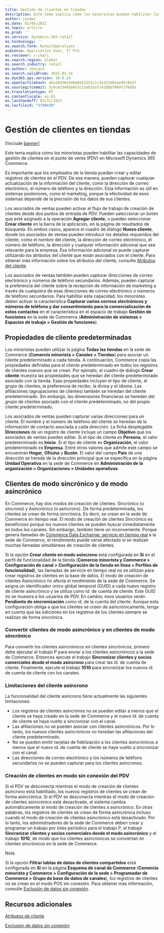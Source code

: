 ```yaml
---
title: Gestión de clientes en tiendas
description: Este tema explica cómo los minoristas pueden habilitar las capacidades de gestión de clientes en el punto de venta (PDV) en Microsoft Dynamics 365 Commerce.
author: josaw1
ms.date: 03/05/2021
ms.topic: article
ms.prod: ''
ms.service: dynamics-365-retail
ms.technology: ''
ms.search.form: RetailOperations
audience: Application User, IT Pro
ms.reviewer: v-chgri
ms.search.region: Global
ms.search.industry: retail
ms.author: shajain
ms.search.validFrom: 2021-01-31
ms.dyn365.ops.version: 10.0.14
ms.openlocfilehash: 46a18d36a389e8a52253c2c3a153e0eae95c0e57
ms.sourcegitcommit: 3cdc42346bb653c13ab33a7142dbb7969f1f6dda
ms.translationtype: HT
ms.contentlocale: es-ES
ms.lasthandoff: 03/31/2021
ms.locfileid: "5799430"
---
```

# <a name="customer-management-in-stores"></a>Gestión de clientes en tiendas

[!include [banner](includes/banner.md)]

Este tema explica cómo los minoristas pueden habilitar las capacidades de gestión de clientes en el punto de venta (PDV) en Microsoft Dynamics 365 Commerce.

Es importante que los empleados de la tienda puedan crear y editar registros de clientes en el PDV. De esa manera, pueden capturar cualquier actualización de la información del cliente, como la dirección de correo electrónico, el número de teléfono y la dirección. Esta información es útil en sistemas posteriores, como el marketing, porque la efectividad de esos sistemas depende de la precisión de los datos de sus clientes.

Los asociados de ventas pueden activar el flujo de trabajo de creación de clientes desde dos puntos de entrada de PDV. Pueden seleccionar un botón que esté asignado a la operación **Agregar cliente**, o pueden seleccionar **Crear cliente** en la barra de la aplicación, en la página de resultados de búsqueda. En ambos casos, aparece el cuadro de diálogo **Nuevo cliente**, donde los asociados de ventas pueden introducir los detalles requeridos del cliente, como el nombre del cliente, la dirección de correo electrónico, el número de teléfono, la dirección y cualquier información adicional que sea relevante para la empresa. Esa información adicional se puede capturar utilizando los atributos del cliente que están asociados con el cliente. Para obtener más información sobre los atributos del cliente, consulte [Atributos del cliente](dev-itpro/customer-attributes.md).

Los asociados de ventas también pueden capturar direcciones de correo electrónico y números de teléfono secundarios. Además, pueden capturar la preferencia del cliente sobre la recepción de información de marketing a través de cualquiera de esas direcciones de correo electrónico o números de teléfono secundarios. Para habilitar esta capacidad, los minoristas deben activar la característica **Capturar varios correos electrónicos y números de teléfono y dar consentimiento para la comercialización de estos contactos** en el característica en el espacio de trabajo **Gestión de funciones** en la sede de Commerce (**Administración de sistemas \> Espacios de trabajo \> Gestión de funciones**).

## <a name="default-customer-properties"></a>Propiedades de cliente predeterminadas

Los minoristas pueden utilizar la página **Todas las tiendas** en la sede de Commerce (**Comercio minorista \> Canales \> Tiendas**) para asociar un cliente predeterminado a cada tienda. A continuación, Commerce copia las propiedades definidas para el cliente predeterminado en todos los registros de clientes nuevos que se crean. Por ejemplo, el cuadro de diálogo **Crear cliente** muestra las propiedades que se heredan del cliente predeterminado asociado con la tienda. Esas propiedades incluyen el tipo de cliente, el grupo de clientes, la preferencia de recibo, la divisa y el idioma. Las afiliaciones (agrupaciones de clientes) también se heredan del cliente predeterminado. Sin embargo, las dimensiones financieras se heredan del grupo de clientes asociado con el cliente predeterminado, no del propio cliente predeterminado.

Los asociados de ventas pueden capturar varias direcciones para un cliente. El nombre y el número de teléfono del cliente se heredan de la información de contacto asociada a cada dirección. La ficha desplegable **Direcciones** de un registro de cliente incluye un campo **Objetivo** que los asociados de ventas pueden editar. Si el tipo de cliente es **Persona**, el valor predeterminado es **Inicio**. Si el tipo de cliente es **Organización**, el valor predeterminado es **Empresa**. Entre otros valores que admite este campo se encuentran **Hogar**, **Oficina** y **Buzón**. El valor del campo **País** de una dirección se hereda de la dirección principal que se especifica en la página **Unidad Operativa** en la sede de Commerce en **Administración de la organización \> Organizaciones \> Unidades operativas**.

## <a name="sync-customers-and-async-customers"></a>Clientes de modo sincrónico y de modo asincrónico

En Commerce, hay dos modos de creación de clientes: Sincrónico (o síncrono) y Asincrónico (o asíncrono). De forma predeterminada, los clientes se crean de forma sincrónica. Es decir, se crean en la sede de Commerce en tiempo real. El modo de creación de clientes Sincrónico es beneficioso porque los nuevos clientes se pueden buscar inmediatamente en todos los canales. Sin embargo, también tiene un inconveniente. Porque genera llamadas de [Commerce Data Exchange: servicio en tiempo real](dev-itpro/define-retail-channel-communications-cdx.md#realtime-service) a la sede de Commerce, el rendimiento puede verse afectado si se realizan muchas llamadas simultáneas de creación de clientes.

Si la opción **Crear cliente en modo asíncrono** está configurada en **Sí** en el perfil de funcionalidad de la tienda (**Comercio minorista y Commerce \> Configuración de canal \> Configuración de la tienda en línea \> Perfiles de funcionalidad**), las llamadas de servicio en tiempo real no se utilizan para crear registros de clientes en la base de datos. El modo de creación de clientes Asincrónico no afecta el rendimiento de la sede de Commerce. Se asigna un identificador único global temporal (GUID) a cada nuevo registro de cliente asincrónico y se utiliza como id. de cuenta de cliente. Este GUID no se muestra a los usuarios de PDV. En cambio, esos usuarios verán **Pendiente de sincronización** como id. de la cuenta del cliente. Aunque esta configuración obliga a que los clientes se creen de asincrónicamente, tenga en cuenta que las ediciones en los registros de los clientes siempre se realizan de forma sincrónica.

### <a name="convert-async-customers-to-sync-customers"></a>Convertir clientes de modo asincrónico y en clientes de modo sincrónico

Para convertir los clientes asincrónicos en clientes sincrónicos, primero debe ejecutar el trabajo P para enviar a los clientes asincrónicos a la sede de Commerce. Entonces ejecute el trabajo **Sincronizar clientes y socios comerciales desde el modo asíncrono** para crear las id. de cuenta de cliente. Finalmente, ejecute el trabajo **1010** para sincronizar los nuevos id. de cuenta de cliente con los canales.

### <a name="async-customer-limitations"></a>Limitaciones del cliente asíncrono

La funcionalidad del cliente asíncrono tiene actualmente las siguientes limitaciones:

- Los registros de clientes asíncronos no se pueden editar a menos que el cliente se haya creado en la sede de Commerce y el nuevo id. de cuenta de cliente se haya vuelto a sincronizar con el canal.
- Las afiliaciones no se pueden asociar con clientes asincrónicos. Por lo tanto, los nuevos clientes asincrónicos no heredan las afiliaciones del cliente predeterminado.
- No se pueden emitir tarjetas de fidelización a los clientes asincrónicos a menos que el nuevo id. de cuenta de cliente se haya vuelto a sincronizar con el canal.
- Las direcciones de correo electrónico y los números de teléfono secundarios no se pueden capturar para los clientes asíncronos.

### <a name="customer-creation-in-pos-offline-mode"></a>Creación de clientes en modo sin conexión del PDV

Si el PDV se desconecta mientras el modo de creación de clientes asíncrono está habilitado, los nuevos registros de clientes se crean de forma asincrónica. Si el PDV se desconecta mientras el modo de creación de clientes asincrónico está desactivado, el sistema cambia automáticamente al modo de creación de clientes a asincrónico. En otras palabras, los registros de clientes se crean de forma asincrónica incluso cuando el modo de creación de clientes asincrónico está desactivado. Por lo tanto, los administradores de la sede de Commerce deben crear y programar un trabajo por lotes periódico para el trabajo P, el trabajo **Sincronizar clientes y socios comerciales desde el modo asincrónico** y el trabajo **1010**, de modo que los clientes asincrónicos se conviertan en clientes sincrónicos en la sede de Commerce.

> [!NOTE]
> Si la opción **Filtrar tablas de datos de clientes compartidos** está configurada en **Sí** en la página **Esquema de canal de Commerce** (**Comercio minorista y Commerce \> Configuración de la sede \> Programador de Commerce \> Grupo de base de datos de canales**), los registros de clientes no se crean en el modo POS sin conexión. Para obtener más información, consulte [Exclusión de datos sin conexión](dev-itpro/implementation-considerations-cdx.md#offline-data-exclusion).

## <a name="additional-resources"></a>Recursos adicionales

[Atributos de cliente](dev-itpro/customer-attributes.md)

[Exclusión de datos sin conexión](dev-itpro/implementation-considerations-cdx.md#offline-data-exclusion)
